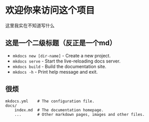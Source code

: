 # 欢迎你来访问这个项目

这里我实在不知道写什么

## 这是一个二级标题（反正是一个md）

* `mkdocs new [dir-name]` - Create a new project.
* `mkdocs serve` - Start the live-reloading docs server.
* `mkdocs build` - Build the documentation site.
* `mkdocs -h` - Print help message and exit.

## 很烦

    mkdocs.yml    # The configuration file.
    docs/
        index.md  # The documentation homepage.
        ...       # Other markdown pages, images and other files.
